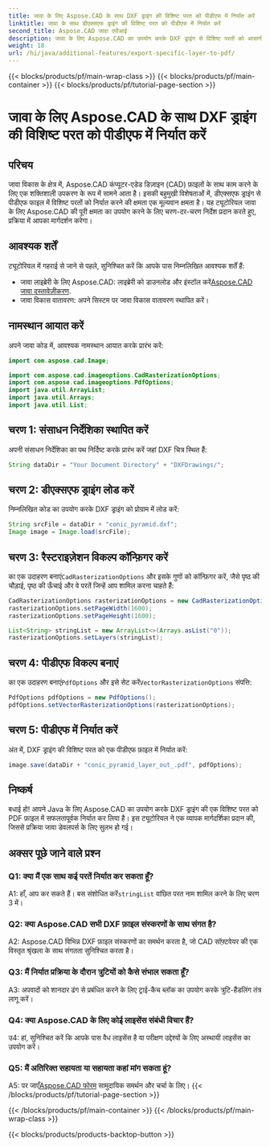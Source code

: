 ```yaml
---
title: जावा के लिए Aspose.CAD के साथ DXF ड्राइंग की विशिष्ट परत को पीडीएफ में निर्यात करें
linktitle: जावा के साथ डीएक्सएफ ड्राइंग की विशिष्ट परत को पीडीएफ में निर्यात करें
second_title: Aspose.CAD जावा एपीआई
description: जावा के लिए Aspose.CAD का उपयोग करके DXF ड्राइंग से विशिष्ट परतों को आसानी से पीडीएफ में निर्यात करें। निर्बाध एकीकरण के लिए इस चरण-दर-चरण मार्गदर्शिका का पालन करें।
weight: 18
url: /hi/java/additional-features/export-specific-layer-to-pdf/
---
```


{{< blocks/products/pf/main-wrap-class >}}
{{< blocks/products/pf/main-container >}}
{{< blocks/products/pf/tutorial-page-section >}}

# जावा के लिए Aspose.CAD के साथ DXF ड्राइंग की विशिष्ट परत को पीडीएफ में निर्यात करें

## परिचय

जावा विकास के क्षेत्र में, Aspose.CAD कंप्यूटर-एडेड डिज़ाइन (CAD) फ़ाइलों के साथ काम करने के लिए एक शक्तिशाली उपकरण के रूप में सामने आता है। इसकी बहुमुखी विशेषताओं में, डीएक्सएफ ड्राइंग से पीडीएफ फाइल में विशिष्ट परतों को निर्यात करने की क्षमता एक मूल्यवान क्षमता है। यह ट्यूटोरियल जावा के लिए Aspose.CAD की पूरी क्षमता का उपयोग करने के लिए चरण-दर-चरण निर्देश प्रदान करते हुए, प्रक्रिया में आपका मार्गदर्शन करेगा।

## आवश्यक शर्तें

ट्यूटोरियल में गहराई से जाने से पहले, सुनिश्चित करें कि आपके पास निम्नलिखित आवश्यक शर्तें हैं:

-  जावा लाइब्रेरी के लिए Aspose.CAD: लाइब्रेरी को डाउनलोड और इंस्टॉल करें[Aspose.CAD जावा दस्तावेज़ीकरण](https://reference.aspose.com/cad/java/).
- जावा विकास वातावरण: अपने सिस्टम पर जावा विकास वातावरण स्थापित करें।

## नामस्थान आयात करें

अपने जावा कोड में, आवश्यक नामस्थान आयात करके प्रारंभ करें:

```java
import com.aspose.cad.Image;

import com.aspose.cad.imageoptions.CadRasterizationOptions;
import com.aspose.cad.imageoptions.PdfOptions;
import java.util.ArrayList;
import java.util.Arrays;
import java.util.List;
```

## चरण 1: संसाधन निर्देशिका स्थापित करें

अपनी संसाधन निर्देशिका का पथ निर्दिष्ट करके प्रारंभ करें जहां DXF चित्र स्थित हैं:

```java
String dataDir = "Your Document Directory" + "DXFDrawings/";
```

## चरण 2: डीएक्सएफ ड्राइंग लोड करें

निम्नलिखित कोड का उपयोग करके DXF ड्राइंग को प्रोग्राम में लोड करें:

```java
String srcFile = dataDir + "conic_pyramid.dxf";
Image image = Image.load(srcFile);
```

## चरण 3: रैस्टराइज़ेशन विकल्प कॉन्फ़िगर करें

 का एक उदाहरण बनाएं`CadRasterizationOptions` और इसके गुणों को कॉन्फ़िगर करें, जैसे पृष्ठ की चौड़ाई, पृष्ठ की ऊँचाई और वे परतें जिन्हें आप शामिल करना चाहते हैं:

```java
CadRasterizationOptions rasterizationOptions = new CadRasterizationOptions();
rasterizationOptions.setPageWidth(1600);
rasterizationOptions.setPageHeight(1600);

List<String> stringList = new ArrayList<>(Arrays.asList("0"));
rasterizationOptions.setLayers(stringList);
```

## चरण 4: पीडीएफ विकल्प बनाएं

 का एक उदाहरण बनाएं`PdfOptions` और इसे सेट करें`VectorRasterizationOptions` संपत्ति:

```java
PdfOptions pdfOptions = new PdfOptions();
pdfOptions.setVectorRasterizationOptions(rasterizationOptions);
```

## चरण 5: पीडीएफ में निर्यात करें

अंत में, DXF ड्राइंग की विशिष्ट परत को एक पीडीएफ फ़ाइल में निर्यात करें:

```java
image.save(dataDir + "conic_pyramid_layer_out_.pdf", pdfOptions);
```

## निष्कर्ष

बधाई हो! आपने Java के लिए Aspose.CAD का उपयोग करके DXF ड्राइंग की एक विशिष्ट परत को PDF फ़ाइल में सफलतापूर्वक निर्यात कर लिया है। इस ट्यूटोरियल ने एक व्यापक मार्गदर्शिका प्रदान की, जिससे प्रक्रिया जावा डेवलपर्स के लिए सुलभ हो गई।

## अक्सर पूछे जाने वाले प्रश्न

### Q1: क्या मैं एक साथ कई परतें निर्यात कर सकता हूँ?

 A1: हाँ, आप कर सकते हैं। बस संशोधित करें`stringList` वांछित परत नाम शामिल करने के लिए चरण 3 में।

### Q2: क्या Aspose.CAD सभी DXF फ़ाइल संस्करणों के साथ संगत है?

A2: Aspose.CAD विभिन्न DXF फ़ाइल संस्करणों का समर्थन करता है, जो CAD सॉफ़्टवेयर की एक विस्तृत श्रृंखला के साथ संगतता सुनिश्चित करता है।

### Q3: मैं निर्यात प्रक्रिया के दौरान त्रुटियों को कैसे संभाल सकता हूँ?

A3: अपवादों को शानदार ढंग से प्रबंधित करने के लिए ट्राई-कैच ब्लॉक का उपयोग करके त्रुटि-हैंडलिंग तंत्र लागू करें।

### Q4: क्या Aspose.CAD के लिए कोई लाइसेंस संबंधी विचार हैं?

उ4: हां, सुनिश्चित करें कि आपके पास वैध लाइसेंस है या परीक्षण उद्देश्यों के लिए अस्थायी लाइसेंस का उपयोग करें।

### Q5: मैं अतिरिक्त सहायता या सहायता कहां मांग सकता हूं?

A5: पर जाएँ[Aspose.CAD फोरम](https://forum.aspose.com/c/cad/19) सामुदायिक समर्थन और चर्चा के लिए।
{{< /blocks/products/pf/tutorial-page-section >}}

{{< /blocks/products/pf/main-container >}}
{{< /blocks/products/pf/main-wrap-class >}}

{{< blocks/products/products-backtop-button >}}
